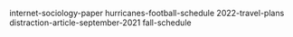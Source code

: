 internet-sociology-paper
hurricanes-football-schedule
2022-travel-plans
distraction-article-september-2021
fall-schedule